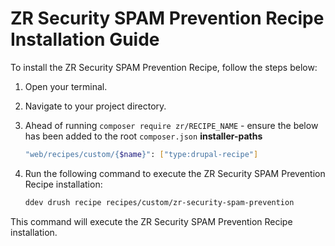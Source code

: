 # ZR Security SPAM Prevention Recipe Installation Guide

To install the ZR Security SPAM Prevention Recipe, follow the steps below:

1. Open your terminal.
2. Navigate to your project directory.
3. Ahead of running `composer require zr/RECIPE_NAME` - ensure the below has been added to the root `composer.json` **installer-paths**
    ```sh
    "web/recipes/custom/{$name}": ["type:drupal-recipe"]
    ```
4. Run the following command to execute the ZR Security SPAM Prevention Recipe installation:

    ```sh
    ddev drush recipe recipes/custom/zr-security-spam-prevention
    ```

This command will execute the ZR Security SPAM Prevention Recipe installation.
